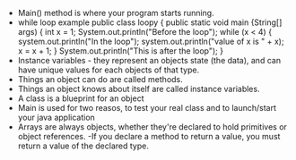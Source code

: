 - Main() method is where your program starts running.
- while loop example
public class loopy {
public static void main {String[] args) {
int x = 1;
System.out.println("Before the loop");
while (x < 4) {
system.out.println("In the loop");
system.out.println("value of x is " + x);
x = x + 1;
}
System.out.println("This is after the loop");
}
- Instance variables - they represent an objects state (the data), and can have unique values for each objects of that type.
- Things an object can do are called methods.
- Things an object knows about itself are called instance variables.
- A class is a blueprint for an object
- Main is used for two reasos, to test your real class and to launch/start your java application
- Arrays are always objects, whether they're declared to hold primitives or object references.
-If you declare a method to return a value, you must return a value of the declared type.

